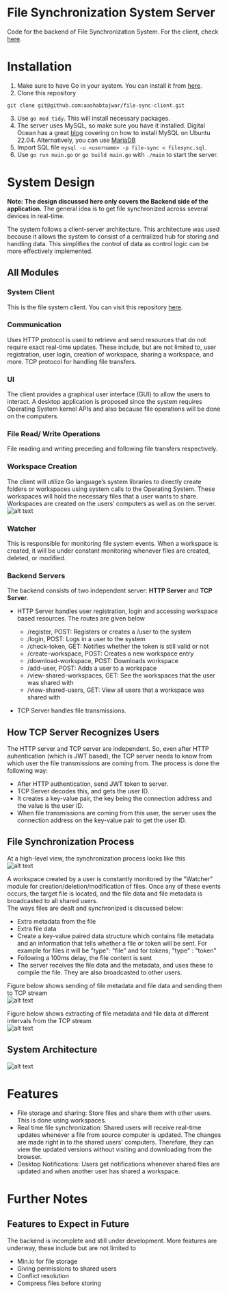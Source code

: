 # File Synchronization System Server
Code for the backend of File Synchronization System. For the client, check [here](https://github.com/aashabtajwar/file-sync-client).

# Installation
1. Make sure to have Go in your system. You can install it from [here](https://go.dev/doc/install).
2. Clone this repository
```
git clone git@github.com:aashabtajwar/file-sync-client.git
```
3. Use `go mod tidy`. This will install necessary packages.
4. The server uses MySQL, so make sure you have it installed. Digital Ocean has a great [blog](https://www.digitalocean.com/community/tutorials/how-to-install-mysql-on-ubuntu-22-04) covering on how to install MySQL on Ubuntu 22.04. Alternatively, you can use [MariaDB](https://www.digitalocean.com/community/tutorials/how-to-install-mariadb-on-ubuntu-22-04)
5. Import SQL file `mysql -u <username> -p file-sync < filesync.sql`.
6. Use `go run main.go` or `go build main.go` with `./main` to start the server.

# System Design
**Note: The design discussed here only covers the Backend side of the application.**
The general idea is to get file synchronized across several devices in real-time. 

The system follows a client-server architecture. This architecture was used because it allows the system to consist of a centralized hub for storing and handling data. This simplifies the control of data as control logic can be more effectively implemented.


## All Modules
### System Client
This is the file system client. You can visit this repository [here](https://github.com/aashabtajwar/file-sync-client).

### Communication
Uses HTTP protocol is used to retrieve and send resources that do not require exact real-time updates. These include, but are not limited to, user registration, user login, creation of workspace, sharing a workspace, and more. TCP protocol for handling file transfers.

### UI
The client provides a graphical user interface (GUI) to allow the users to interact. A desktop application is proposed since the system requires Operating System kernel APIs and also because file operations will be done on the computers.

### File Read/ Write Operations
File reading and writing preceding and following file transfers respectively.

### Workspace Creation
The client will utilize Go language’s system libraries to directly create folders or workspaces using system calls to the Operating System. These workspaces will hold the necessary files that a user wants to share. Workspaces are created on the users’ computers as well as on the server.\
![alt text](image-assets/workspace-creation.png "Creation of Workspace")

### Watcher
This is responsible for monitoring file system events. When a workspace is created, it will be under constant monitoring whenever files are created, deleted, or modified.


### Backend Servers
The backend consists of two independent server: **HTTP Server** and **TCP Server**.
- HTTP Server handles user registration, login and accessing workspace based resources. The routes are given below
    - /register, POST: Registers or creates a /user to the system
    - /login, POST: Logs in a user to the system
    - /check-token, GET: Notifies whether the token is still valid or not
    - /create-workspace, POST: Creates a new workspace entry
    - /download-workspace, POST: Downloads workspace
    - /add-user, POST: Adds a user to a workspace
    - /view-shared-workspaces, GET: See the workspaces that the user was shared with
    - /view-shared-users, GET: View all users that a workspace was shared with

- TCP Server handles file transmissions. 

## How TCP Server Recognizes Users
The HTTP server and TCP server are independent. So, even after HTTP auhentication (which is JWT based), the TCP server needs to know from which user the file transmissions are coming from. The process is done the following way:
- After HTTP authentication, send JWT token to server.
- TCP Server decodes this, and gets the user ID.
- It creates a key-value pair, the key being the connection address and the value is the user ID.
- When file transmissions are coming from this user, the server uses the connection address on the key-value pair to get the user ID.

## File Synchronization Process
At a high-level view, the synchronization process looks like this\
![alt text](image-assets/sync.png "High-level view of file synchronization")

A workspace created by a user is constantly monitored by the "Watcher" module for creation/deletion/modification of files. Once any of these events occurs, the target file is located, and the file data and file metadata is broadcasted to all shared users.\
The ways files are dealt and synchronized is discussed below:
- Extra metadata from the file
- Extra file data
- Create a key-value paired data structure which contains file metadata and an information that tells whether a file or token will be sent. For example for files it will be "type": "file" and for tokens; "type" : "token"
- Following a 100ms delay, the file content is sent
- The server receives the file data and the metadata, and uses these to compile the file. They are also broadcasted to other users.

Figure below shows sending of file metadata and file data and sending them to TCP stream\
![alt text](image-assets/file-transfer.png "File Transfer")

Figure below shows extracting of file metadata and file data at different intervals from the TCP stream \
![alt text](image-assets/file-transfer-2.png "File Reception")


## System Architecture
![alt text](image-assets/architectue.png "System Architecture")


# Features
- File storage and sharing: Store files and share them with other users. This is done using workspaces.
- Real time file synchronization: Shared users will receive real-time updates whenever a file from source computer is updated. The changes are made right in to the shared users' computers. Therefore, they can view the updated versions without visiting and downloading from the browser.
- Desktop Notifications: Users get notifications whenever shared files are updated and when another user has shared a workspace.

# Further Notes
## Features to Expect in Future
The backend is incomplete and still under development. More features are underway, these include but are not limited to
- Min.io for file storage
- Giving permissions to shared users
- Conflict resolution
- Compress files before storing


## 